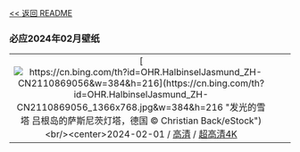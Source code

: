 [<< 返回 README](../../README.md)
### 必应2024年02月壁纸
||||
|:---:|:---:|:---:|
|[![https://cn.bing.com/th?id=OHR.HalbinselJasmund_ZH-CN2110869056&w=384&h=216](https://cn.bing.com/th?id=OHR.HalbinselJasmund_ZH-CN2110869056_1366x768.jpg&w=384&h=216 "发光的雪塔&#10;吕根岛的萨斯尼茨灯塔，德国&#10;© Christian Back/eStock")](https://cn.bing.com/search?q=%e5%90%95%e6%a0%b9%e5%b2%9b&form=hpcapt&mkt=zh-cn&filters=HpDate:"20240131_1600")<br/><center>2024-02-01 / [高清](https://cn.bing.com/th?id=OHR.HalbinselJasmund_ZH-CN2110869056_1920x1200.jpg&w=1920&h=1200) / [超高清4K](https://cn.bing.com/th?id=OHR.HalbinselJasmund_ZH-CN2110869056_UHD.jpg&w=3840&h=2160)<center/>